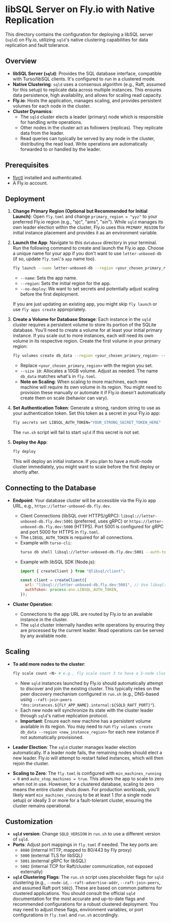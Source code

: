# libSQL Server on Fly.io with Native Replication

This directory contains the configuration for deploying a libSQL server (`sqld`) on Fly.io, utilizing `sqld`'s native clustering capabilities for data replication and fault tolerance.

## Overview

- **libSQL Server (`sqld`)**: Provides the SQL database interface, compatible with Turso/libSQL clients. It's configured to run in a clustered mode.
- **Native Clustering**: `sqld` uses a consensus algorithm (e.g., Raft, assumed for this setup) to replicate data across multiple instances. This ensures data persistence, high availability, and allows for scaling read capacity.
- **Fly.io**: Hosts the application, manages scaling, and provides persistent volumes for each node in the cluster.
- **Cluster Dynamics**:
    - The `sqld` cluster elects a leader (primary) node which is responsible for handling write operations.
    - Other nodes in the cluster act as followers (replicas). They replicate data from the leader.
    - Read queries can typically be served by any node in the cluster, distributing the read load. Write operations are automatically forwarded to or handled by the leader.

## Prerequisites

- [flyctl](https://fly.io/docs/hands-on/install-flyctl/) installed and authenticated.
- A Fly.io account.

## Deployment

1.  **Change Primary Region (Optional but Recommended for Initial Launch)**:
    Open `fly.toml` and change `primary_region = "yyz"` to your preferred Fly.io region (e.g., "sjc", "ams", "sin"). While `sqld` manages its own leader election within the cluster, Fly.io uses this `PRIMARY_REGION` for initial instance placement and provides it as an environment variable.

2.  **Launch the App**:
    Navigate to this `database` directory in your terminal.
    Run the following command to create and launch the Fly.io app. Choose a unique name for your app if you don't want to use `letter-unboxed-db` (if so, update `fly.toml`'s `app` name too).
    ```bash
    fly launch --name letter-unboxed-db --region <your_chosen_primary_region> --no-deploy
    ```
    - `--name`: Sets the app name.
    - `--region`: Sets the initial region for the app.
    - `--no-deploy`: We want to set secrets and potentially adjust scaling before the first deployment.

    If you are just updating an existing app, you might skip `fly launch` or use `fly apps create` appropriately.

3.  **Create a Volume for Database Storage**:
    Each instance in the `sqld` cluster requires a persistent volume to store its portion of the SQLite database. You'll need to create a volume for at least your initial primary instance. If you scale out to more instances, each will need its own volume in its respective region.
    Create the first volume in your primary region:
    ```bash
    fly volumes create db_data --region <your_chosen_primary_region> --size 10
    ```
    - Replace `<your_chosen_primary_region>` with the region you set.
    - `--size 10`: Allocates a 10GB volume. Adjust as needed. The name `db_data` matches what's in `fly.toml`.
    - **Note on Scaling**: When scaling to more machines, each new machine will require its own volume in its region. You might need to provision these manually or automate it if Fly.io doesn't automatically create them on scale (behavior can vary).

4.  **Set Authentication Token**:
    Generate a strong, random string to use as your authentication token.
    Set this token as a secret in your Fly.io app:
    ```bash
    fly secrets set LIBSQL_AUTH_TOKEN="YOUR_STRONG_SECRET_TOKEN_HERE"
    ```
    The `run.sh` script will fail to start `sqld` if this secret is not set.

5.  **Deploy the App**:
    ```bash
    fly deploy
    ```
    This will deploy an initial instance. If you plan to have a multi-node cluster immediately, you might want to scale before the first deploy or shortly after.

## Connecting to the Database

-   **Endpoint**: Your database cluster will be accessible via the Fly.io app URL, e.g., `https://letter-unboxed-db.fly.dev`.
    - Client Connections (libSQL over HTTPS/gRPC): `libsql://letter-unboxed-db.fly.dev:5001` (preferred, uses gRPC) or `https://letter-unboxed-db.fly.dev:5000` (HTTPS). Port 5001 is configured for gRPC and port 5000 for HTTPS in `fly.toml`.
    - The `LIBSQL_AUTH_TOKEN` is required for all connections.
    - Example with `turso-cli`:
      ```bash
      turso db shell libsql://letter-unboxed-db.fly.dev:5001 --auth-token "YOUR_STRONG_SECRET_TOKEN_HERE"
      ```
    - Example with libSQL SDK (Node.js):
      ```javascript
      import { createClient } from "@libsql/client";

      const client = createClient({
        url: "libsql://letter-unboxed-db.fly.dev:5001", // Use libsql:// for gRPC
        authToken: process.env.LIBSQL_AUTH_TOKEN,
      });
      ```

-   **Cluster Operation**:
    - Connections to the app URL are routed by Fly.io to an available instance in the cluster.
    - The `sqld` cluster internally handles write operations by ensuring they are processed by the current leader. Read operations can be served by any available node.

## Scaling

-   **To add more nodes to the cluster**:
    ```bash
    fly scale count <N> # e.g., fly scale count 3 to have a 3-node cluster
    ```
    - New `sqld` instances launched by Fly.io should automatically attempt to discover and join the existing cluster. This typically relies on the peer discovery mechanism configured in `run.sh` (e.g., DNS-based using `--raft-join-peers "dns:instances.${FLY_APP_NAME}.internal:${SQLD_RAFT_PORT}"`).
    - Each new node will synchronize its state with the cluster leader through `sqld`'s native replication protocol.
    - **Important**: Ensure each new machine has a persistent volume available in its region. You may need to run `fly volumes create db_data --region <new_instance_region>` for each new instance if not automatically provisioned.

-   **Leader Election**: The `sqld` cluster manages leader election automatically. If a leader node fails, the remaining nodes should elect a new leader. Fly.io will attempt to restart failed instances, which will then rejoin the cluster.

-   **Scaling to Zero**: The `fly.toml` is configured with `min_machines_running = 0` and `auto_stop_machines = true`. This allows the app to scale to zero when not in use. However, for a clustered database, scaling to zero means the entire cluster shuts down. For production workloads, you'll likely want `min_machines_running` to be at least 1 (for a single node setup) or ideally 3 or more for a fault-tolerant cluster, ensuring the cluster remains operational.

## Customization

-   **`sqld` version**: Change `SQLD_VERSION` in `run.sh` to use a different version of `sqld`.
-   **Ports**: Adjust port mappings in `fly.toml` if needed. The key ports are:
    - `8080` (internal HTTP, mapped to 80/443 by Fly proxy)
    - `5000` (external TLS for libSQL)
    - `5001` (external gRPC for libSQL)
    - `5002` (internal TCP for Raft/cluster communication, not exposed externally)
-   **`sqld` Clustering Flags**: The `run.sh` script uses placeholder flags for `sqld` clustering (e.g., `--node-id`, `--raft-advertise-addr`, `--raft-join-peers`, and assumed Raft port `5002`). These are based on common patterns for clustered applications. You should consult the official `sqld` documentation for the most accurate and up-to-date flags and recommended configurations for a robust clustered deployment. You may need to adjust these flags, environment variables, or port configurations in `fly.toml` and `run.sh` accordingly.
